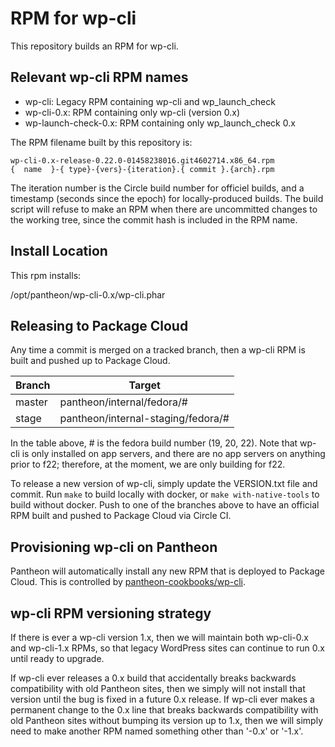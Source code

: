 # RPM for wp-cli

This repository builds an RPM for wp-cli.

## Relevant wp-cli RPM names

- wp-cli: Legacy RPM containing wp-cli and wp_launch_check
- wp-cli-0.x: RPM containing only wp-cli (version 0.x)
- wp-launch-check-0.x: RPM containing only wp_launch_check 0.x

The RPM filename built by this repository is:
```
wp-cli-0.x-release-0.22.0-01458238016.git4602714.x86_64.rpm
{  name  }-{ type}-{vers}-{iteration}.{ commit }.{arch}.rpm
```
The iteration number is the Circle build number for officiel builds, and a timestamp (seconds since the epoch) for locally-produced builds. The build script will refuse to make an RPM when there are uncommitted changes to the working tree, since the commit hash is included in the RPM name.

## Install Location

This rpm installs:

/opt/pantheon/wp-cli-0.x/wp-cli.phar

## Releasing to Package Cloud

Any time a commit is merged on a tracked branch, then a wp-cli RPM is built and pushed up to Package Cloud.

Branch       | Target
------------ | ---------------
master       | pantheon/internal/fedora/#
stage        | pantheon/internal-staging/fedora/#

In the table above, # is the fedora build number (19, 20, 22). Note that wp-cli is only installed on app servers, and there are no app servers on anything prior to f22; therefore, at the moment, we are only building for f22.

To release a new version of wp-cli, simply update the VERSION.txt file and commit. Run `make` to build locally with docker, or `make with-native-tools` to build without docker. Push to one of the branches above to have an official RPM built and pushed to Package Cloud via Circle CI.

## Provisioning wp-cli on Pantheon

Pantheon will automatically install any new RPM that is deployed to Package Cloud. This is controlled by [pantheon-cookbooks/wp-cli](https://github.com/pantheon-cookbooks/wp-cli/blob/master/recipes/default.rb).

## wp-cli RPM versioning strategy

If there is ever a wp-cli version 1.x, then we will maintain both wp-cli-0.x and wp-cli-1.x RPMs, so that legacy WordPress sites can continue to run 0.x until ready to upgrade.

If wp-cli ever releases a 0.x build that accidentally breaks backwards compatibility with old Pantheon sites, then we simply will not install that version until the bug is fixed in a future 0.x release.  If wp-cli ever makes a permanent change to the 0.x line that breaks backwards compatibility with old Pantheon sites without bumping its version up to 1.x, then we will simply need to make another RPM named something other than '-0.x' or '-1.x'.


